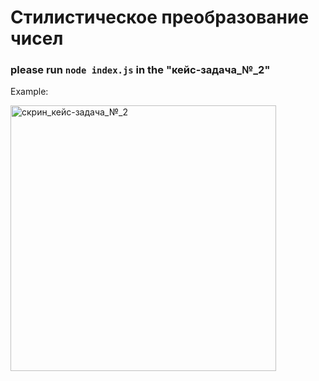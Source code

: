 # Стилистическое преобразование чисел

### please run `node index.js` in the "кейс-задача_№_2"

Example:

<img width="425" alt="скрин_кейс-задача_№_2" src="https://github.com/user-attachments/assets/2100f5cb-0f4c-4b91-8fc3-5723fcc55293">
